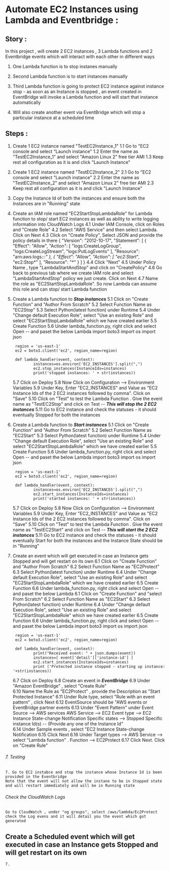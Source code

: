 # Automate EC2 Instances using Lambda and Eventbridge : 

## Story : 
In this project , will  create 2 EC2 instances , 3 Lambda functions and 2 Eventbridge events which will interact with each other in different ways 
1. One Lambda function is to stop instanes manually 

2. Second Lambda function is to start instances manually 

3. Third Lambda function is going to protect EC2 instance against instance stop - as soon as an Instance is stopped , an event created in EventBridge will invoke a Lambda function and will start that instance automatically 

4. Will also create another event via EventBridge which will stop a particular instance at a scheduled time 

## Steps : 
1. Create 1 EC2 instance named "TestEC2Instance_1"
1.1 Go to "EC2 console and select "Launch instance"
1.2 Enter the name as "TestEC2Instance_1" and select "Amazon Linux 2" free tier AMI 
1.3 Keep rest all configuration as it is and click "Launch Instance"

2. Create 1 EC2 instance named "TestEC2Instance_2"
2.1 Go to "EC2 console and select "Launch instance"
2.2 Enter the name as "TestEC2Instance_2" and select "Amazon Linux 2" free tier AMI 
2.3 Keep rest all configuration as it is and click "Launch Instance"

3. Copy the Instance Id of both the instances and ensure both the Instances are in "Running" state 

4. Create an IAM role named "EC2StartStopLambdaRole" for Lambda function to stop/ start EC2 instances as well as ability to write logging information into CloudWatch Logs 
	4.1 Under IAM Console, click on Roles and "Create Role"
	4.2 Select "AWS Service" and then select Lambda. Click on Next 
	4.3 Click on "Create Policy", Select JSON and provide the policy details in there
	{
	    "Version": "2012-10-17",
	    "Statement": [
	      {
		"Effect": "Allow",
		"Action": [
		  "logs:CreateLogGroup",
		  "logs:CreateLogStream",
		  "logs:PutLogEvents"
		],
		"Resource": "arn:aws:logs:*:*:*"
	      },
	      {
		"Effect": "Allow",
		"Action": [
		  "ec2:Start*",
		  "ec2:Stop*"
		],
		"Resource": "*"
	      }
	    ]
	  }
	4.4 Click "Next"
	4.5 Under Policy Name , type "LambdaStartAndStop" and click on "CreatePolicy"
	4.6 Go back to previous tab where we create IAM role and select "LambdaStartAndStop" policy we just create. Click on Next 
	4.7 Name the role as "EC2StartStopLambdaRole". So now Lambda can assume this role and can stop/ start Lambda function 

5. Create a Lambda function to ***Stop instances***
	5.1 Click on "Create Function" and "Author From Scratch" 
	5.2 Select Function Name as "EC2Stop"
	5.3 Select Python(latest function) under Runtime 
	5.4 Under "Change default Execution Role", select "Use an existing Role" and select "EC2StartStopLambdaRole" which we have created earlier
	5.5 Create Function
	5.6 Under lambda_function.py, right click and select Open -- and paset the below Lambda 
		import boto3
		import os
		import json

		region = 'us-east-1'
		ec2 = boto3.client('ec2', region_name=region)

		def lambda_handler(event, context):
    			instances=os.environ['EC2_INSTANCES'].split(",")
    			ec2.stop_instances(InstanceIds=instances)
    			print('stopped instances: ' + str(instances))
	5.7 Click on Deploy
	5.8 Now Click on Configuration --> Environment Variables 
	5.9 Under Key, Enter "EC2_INSTANCES" and Value as "EC2 Instance Ids of the 2 EC2 instances followed by comma". Click on "Save"
	5.10 Click on "Test" to test the Lambda Function . Give the event name as "TestEC2Stop" and click on Test -- ***This will stop the 2 EC2 instances***
	5.11 Go to EC2 instance and check the statuses - it should eventually Stopped for both the instances 

5. Create a Lambda function to ***Start instances***
	5.1 Click on "Create Function" and "Author From Scratch" 
	5.2 Select Function Name as "EC2Start"
	5.3 Select Python(latest function) under Runtime 
	5.4 Under "Change default Execution Role", select "Use an existing Role" and select "EC2StartStopLambdaRole" which we have created earlier
	5.5 Create Function
	5.6 Under lambda_function.py, right click and select Open -- and paset the below Lambda 
		import boto3
		import os
		import json

		region = 'us-east-1'
		ec2 = boto3.client('ec2', region_name=region)

		def lambda_handler(event, context):
    			instances=os.environ['EC2_INSTANCES'].split(",")
    			ec2.start_instances(InstanceIds=instances)
    			print('started instances: ' + str(instances))
	5.7 Click on Deploy
	5.8 Now Click on Configuration --> Environment Variables 
	5.9 Under Key, Enter "EC2_INSTANCES" and Value as "EC2 Instance Ids of the 2 EC2 instances followed by comma". Click on "Save"
	5.10 Click on "Test" to test the Lambda Function . Give the event name as "TestEC2Start" and click on Test -- ***This will start the 2 EC2 instances***
	5.11 Go to EC2 instance and check the statuses - it should eventually Start for both the instances and the Instance State should be in "Running"

6. Create an event which will get executed in case an Instance gets Stopped and will get restart on its own 
	6.1 Click on "Create Function" and "Author From Scratch" 
	6.2 Select Function Name as "EC2Protect"
	6.3 Select Python(latest function) under Runtime 
	6.4 Under "Change default Execution Role", select "Use an existing Role" and select "EC2StartStopLambdaRole" which we have created earlier
	6.5 Create Function
	6.6 Under lambda_function.py, right click and select Open -- and paset the below Lambda 
	6.1 Click on "Create Function" and "select From Scratch" 
	6.2 Select Function Name as "EC2Start"
	6.3 Select Python(latest function) under Runtime 
	6.4 Under "Change default Execution Role", select "Use an existing Role" and select "EC2StartStopLambdaRole" which we have created earlier
	6.5 Create Function
	6.6 Under lambda_function.py, right click and select Open -- and paset the below Lambda 
		import boto3
		import os
		import json

		region = 'us-east-1'
		ec2 = boto3.client('ec2', region_name=region)

		def lambda_handler(event, context):
    			print("Received event: " + json.dumps(event))
    			instances=[ event['detail']['instance-id'] ]
    			ec2.start_instances(InstanceIds=instances)
    			print ('Protected instance stopped - starting up instance: '+str(instances))
	6.7 Click on Deploy
	6.8 Create an event in ***EventBridge*** 
	6.9 Under "Amazon EventBridge" , select "Create Rule"  
	6.10 Name the Rule as "EC2Protect" , provide the Description as "Start Protected Instance" 
	6.11 Under Rule type, select "Rule with an event pattern" , click Next 
	6.12 EventSource should be "AWS events or EventBridge partner events
	6.13 Under "Event Pattern" under
		Event Source --> AWS services
		AWS Service --> EC2
		Event type --> EC2 Instance State-change Notification
		Specific states --> Stopped
		Specific instance Id(s) -- (Provide any one of the Instance Id" 	
	6.14 Under Sample events , select "EC2 Instance State-change Notification
	6.15 Click Next
	6.16 Under Target types --> AWS Service --> select "Lambda function" . Function --> EC2Protect 
	6.17 Click Next. Click on "Create Rule"
	
###### 7. Testing
	7. Go to EC2 instabce and stop the instance whose Instance Id is been provided in the Eventbridge 
	Note that the event will not allow the instane to be in Stopped state and will restart immediately and will be in Running state 

###### Check the CloudWatch Logs 
	Go to CloudWatch , under "og groups", select /aws/lambda/Ec2Protect 
	check the Log evens and it will detail you the event which got generated 
	

## Create a Scheduled event which will get executed in case an Instance gets Stopped and will get restart on its own 

	7.

